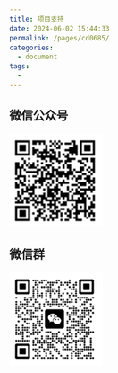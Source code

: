 ```yaml
---
title: 项目支持
date: 2024-06-02 15:44:33
permalink: /pages/cd0685/
categories: 
  - document
tags: 
  - 
---
```


## 微信公众号
![](/pika-sub.png)

## 微信群
![](/pika-wechat.png)
